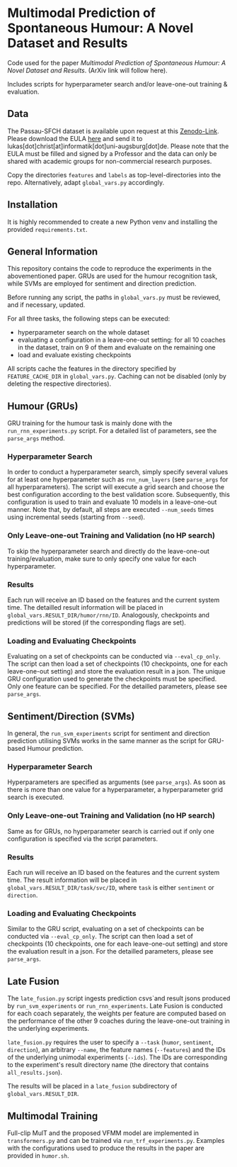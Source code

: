 # Multimodal Prediction of Spontaneous Humour: A Novel Dataset and Results

Code used for the paper *Multimodal Prediction of Spontaneous Humour: A Novel Dataset and Results*. (ArXiv link will follow here).

Includes scripts for hyperparameter search and/or leave-one-out training & evaluation.

## Data

The Passau-SFCH dataset is available upon request at this [Zenodo-Link](https://zenodo.org/record/7086222).
Please download the EULA [here](https://drive.google.com/file/d/1bt6o8OVjzBtqjqwWRtHg1Bc6sFWtwp43/view?usp=sharing) 
and send it to lukas\[dot\]christ\[at\]informatik\[dot\]uni-augsburg\[dot\]de. Please note that the EULA must be 
filled and signed by a Professor and the data can only be shared with academic groups for non-commercial research
purposes.

Copy the directories ``features`` and ``labels`` as top-level-directories into the repo. Alternatively, 
adapt ``global_vars.py`` accordingly. 

## Installation

It is highly recommended to create a new Python venv and installing the provided ``requirements.txt``.

## General Information
This repository contains the code to reproduce the experiments in the abovementioned paper. GRUs are used for the humour 
recognition task, while SVMs are employed for sentiment and direction prediction.

Before running any script, the paths in ``global_vars.py`` must be reviewed, and if necessary, updated.

For all three tasks, the following steps can be executed:
* hyperparameter search on the whole dataset
* evaluating a configuration in a leave-one-out setting: for all 10 coaches in the dataset, train on 9 of them and 
evaluate on the remaining one
* load and evaluate existing checkpoints

All scripts cache the features in the directory specified by ``FEATURE_CACHE_DIR`` in ``global_vars.py``.
Caching can not be disabled (only by deleting the respective directories). 

## Humour (GRUs)

GRU training for the humour task is mainly done with the ``run_rnn_experiments.py`` script.
For a detailed list of parameters, see the ``parse_args`` method.

### Hyperparameter Search

In order to conduct a hyperparameter search, simply specify several values for at least one hyperparameter such as 
``rnn_num_layers`` (see ``parse_args`` for all hyperparameters). The script will execute a grid search and choose the 
best configuration according to the best  validation score. Subsequently, this configuration is used to train and 
evaluate 10 models in a leave-one-out manner.
Note that, by default, all steps are executed ``--num_seeds`` times using incremental seeds (starting from ``--seed``).

### Only Leave-one-out Training and Validation (no HP search)

To skip the hyperparameter search and directly do the leave-one-out training/evaluation, make sure to only specify one 
value for each hyperparameter.

### Results 
Each run will receive an ID based on the features and the current system time. The detailled result information will be 
placed in ``global_vars.RESULT_DIR/humor/rnn/ID``. Analogously, checkpoints and predictions will be stored (if the 
corresponding flags are set).

### Loading and Evaluating Checkpoints

Evaluating on a set of checkpoints can be conducted via ``--eval_cp_only``. The script can then 
load a set of checkpoints (10 checkpoints, one for each leave-one-out setting) and store the evaluation result 
in a json. The unique GRU configuration used to generate the checkpoints must be specified. 
Only one feature can be specified. For the detailled parameters, please see ``parse_args``.


## Sentiment/Direction (SVMs)

In general, the ``run_svm_experiments`` script for sentiment and direction prediction utilising SVMs works 
in the same manner as the script for GRU-based Humour prediction. 

### Hyperparameter Search

Hyperparameters are specified as arguments (see ``parse_args``). As soon as there is more than one value for a 
hyperparameter, a hyperparameter grid search is executed. 

### Only Leave-one-out Training and Validation (no HP search)

Same as for GRUs, no hyperparameter search is carried out if only one configuration is specified via the 
script parameters.

### Results
Each run will receive an ID based on the features and the current system time. The result information will be 
placed in ``global_vars.RESULT_DIR/task/svc/ID``, where ``task`` is either ``sentiment`` or ``direction``.

### Loading and Evaluating Checkpoints

Similar to the GRU script, evaluating on a set of checkpoints can be conducted via ``--eval_cp_only``. The script can then 
load a set of checkpoints (10 checkpoints, one for each leave-one-out setting) and store the evaluation result 
in a json. For the detailled parameters, please see ``parse_args``.

## Late Fusion

The ``late_fusion.py`` script ingests prediction csvs`and result jsons produced by ``run_svm_experiments`` or
 ``run_rnn_experiments``.
Late Fusion is conducted for each coach separately, the weights per feature are computed based on the performance of the other 
9 coaches during the leave-one-out training in the underlying experiments. 

``late_fusion.py`` requires the user to specify a ``--task`` (``humor``, ``sentiment``, ``direction``), an arbitrary 
``--name``, the 
feature names (``--features``) and the IDs of the underlying unimodal experiments (``--ids``). 
The IDs are corresponding to the experiment's result directory name (the directory that contains ``all_results.json``).

The results will be placed in a ``late_fusion`` subdirectory of ``global_vars.RESULT_DIR``.

## Multimodal Training 
Full-clip MulT and the proposed VFMM model are implemented in ``transformers.py`` and can be trained via ``run_trf_experiments.py``. 
Examples with the configurations used to produce the results in the paper are provided in ``humor.sh``.
